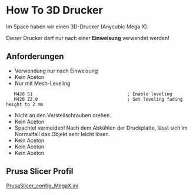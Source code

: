 How To 3D Drucker
==============

Im Space haben wir einen 3D-Drucker (Anycubic Mega X).

Dieser Drucker darf nur nach einer **Einweisung** verwendet werden!

## Anforderungen

* Verwendung nur nach Einweisung
* Kein Aceton
* Nur mit Mesh-Leveling
 ```
    M420 S1                                    ; Enable leveling 
    M420 Z2.0                                  ; Set leveling fading height to 2 mm
  ```
* Nicht an den Verstellschrauben drehen
* Kein Aceton
* Spachtel vermeiden! Nach dem Abkühlen der Druckplatte, lässt sich im Normalfall das Objekt sehr leicht lösen.
* Kein Aceton
* Kein Aceton
* Kein Aceton

## Prusa Slicer Profil

[PrusaSlicer_config_MegaX.ini](https://github.com/Westwoodlabs/wiki/raw/master/wiki/Projekte/PrusaSlicer_config_MegaX.ini)
